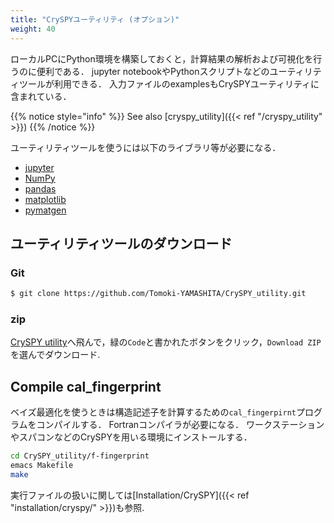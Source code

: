 ```yaml
---
title: "CrySPYユーティリティ (オプション)"
weight: 40
---
```


ローカルPCにPython環境を構築しておくと，計算結果の解析および可視化を行うのに便利である．
jupyter notebookやPythonスクリプトなどのユーティリティツールが利用できる．
入力ファイルのexamplesもCrySPYユーティリティに含まれている．

{{% notice style="info" %}}
See also [cryspy_utility]({{< ref "/cryspy_utility" >}})
{{% /notice %}}

ユーティリティツールを使うには以下のライブラリ等が必要になる．

- [jupyter](https://jupyter.org/)<i class="fas fa-external-link-alt"></i>
- [NumPy](https://numpy.org/)<i class="fas fa-external-link-alt"></i>
- [pandas](https://pandas.pydata.org/)<i class="fas fa-external-link-alt"></i>
- [matplotlib](https://matplotlib.org/)<i class="fas fa-external-link-alt"></i>
- [pymatgen](https://pymatgen.org/)<i class="fas fa-external-link-alt"></i>


## ユーティリティツールのダウンロード

### Git

``` zsh
$ git clone https://github.com/Tomoki-YAMASHITA/CrySPY_utility.git
```

### zip

[CrySPY utility](https://github.com/Tomoki-YAMASHITA/CrySPY_utility)<i class="fas fa-external-link-alt"></i>へ飛んで，緑の`Code`と書かれたボタンをクリック，`Download ZIP`を選んでダウンロード.

## Compile cal_fingerprint
ベイズ最適化を使うときは構造記述子を計算するための`cal_fingerpirnt`プログラムをコンパイルする．
Fortranコンパイラが必要になる．
ワークステーションやスパコンなどのCrySPYを用いる環境にインストールする．

``` bash
cd CrySPY_utility/f-fingerprint
emacs Makefile
make
```

実行ファイルの扱いに関しては[Installation/CrySPY]({{< ref "installation/cryspy/" >}})も参照.